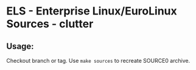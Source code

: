 # ELS - Enterprise Linux/EuroLinux Sources - clutter
 
## Usage:
  Checkout branch or tag. Use `make sources` to recreate  SOURCE0 archive.
